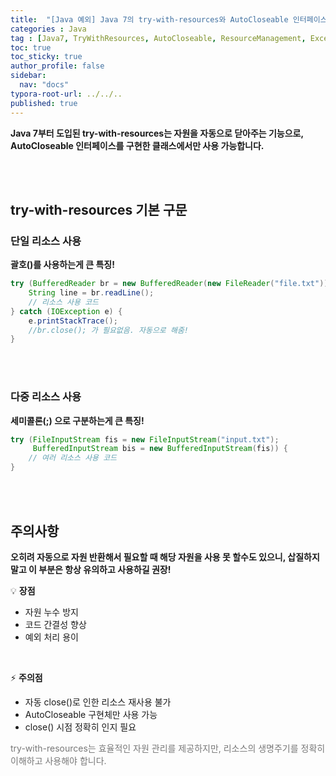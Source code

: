 ```yaml
---
title:  "[Java 예외] Java 7의 try-with-resources와 AutoCloseable 인터페이스"
categories : Java
tag : [Java7, TryWithResources, AutoCloseable, ResourceManagement, Exception]
toc: true
toc_sticky: true
author_profile: false
sidebar:
  nav: "docs"
typora-root-url: ../../..
published: true
---
```




**Java 7부터 도입된 try-with-resources는 자원을 자동으로 닫아주는 기능으로, AutoCloseable 인터페이스를 구현한 클래스에서만 사용 가능합니다.**

<br>

<br>

## try-with-resources 기본 구문

### 단일 리소스 사용

**괄호()를 사용하는게 큰 특징!**

```java
try (BufferedReader br = new BufferedReader(new FileReader("file.txt"))) {
    String line = br.readLine();
    // 리소스 사용 코드
} catch (IOException e) {
    e.printStackTrace();
    //br.close(); 가 필요없음. 자동으로 해줌!
}
```

<br><br>

### 다중 리소스 사용

**세미콜론(;) 으로 구분하는게 큰 특징!**

```java
try (FileInputStream fis = new FileInputStream("input.txt");
     BufferedInputStream bis = new BufferedInputStream(fis)) {
    // 여러 리소스 사용 코드
}
```

<br>

<br>

## 주의사항

**오히려 자동으로 자원 반환해서 필요할 때 해당 자원을 사용 못 할수도 있으니, 삽질하지말고 이 부분은 항상 유의하고 사용하길 권장!**

💡 **장점**

- 자원 누수 방지
- 코드 간결성 향상
- 예외 처리 용이

<br>

⚡ **주의점**

- 자동 close()로 인한 리소스 재사용 불가
- AutoCloseable 구현체만 사용 가능
- close() 시점 정확히 인지 필요

<span style="color:#777777">try-with-resources는 효율적인 자원 관리를 제공하지만, 리소스의 생명주기를 정확히 이해하고 사용해야 합니다.</span>
